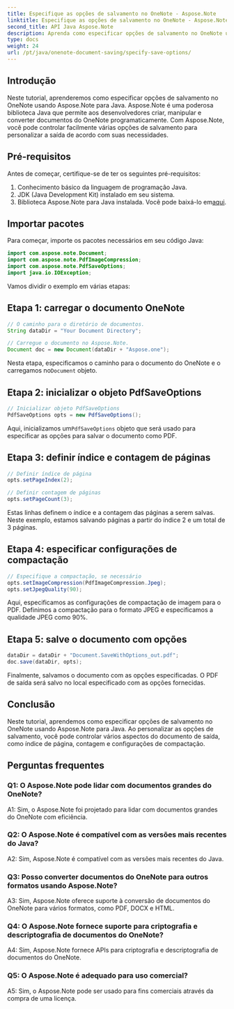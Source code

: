```yaml
---
title: Especifique as opções de salvamento no OneNote - Aspose.Note
linktitle: Especifique as opções de salvamento no OneNote - Aspose.Note
second_title: API Java Aspose.Note
description: Aprenda como especificar opções de salvamento no OneNote usando Aspose.Note para Java. Personalize as configurações de índice, contagem e compactação de páginas sem esforço.
type: docs
weight: 24
url: /pt/java/onenote-document-saving/specify-save-options/
---
```

## Introdução

Neste tutorial, aprenderemos como especificar opções de salvamento no OneNote usando Aspose.Note para Java. Aspose.Note é uma poderosa biblioteca Java que permite aos desenvolvedores criar, manipular e converter documentos do OneNote programaticamente. Com Aspose.Note, você pode controlar facilmente várias opções de salvamento para personalizar a saída de acordo com suas necessidades.

## Pré-requisitos

Antes de começar, certifique-se de ter os seguintes pré-requisitos:

1. Conhecimento básico da linguagem de programação Java.
2. JDK (Java Development Kit) instalado em seu sistema.
3.  Biblioteca Aspose.Note para Java instalada. Você pode baixá-lo em[aqui](https://releases.aspose.com/note/java/).

## Importar pacotes

Para começar, importe os pacotes necessários em seu código Java:

```java
import com.aspose.note.Document;
import com.aspose.note.PdfImageCompression;
import com.aspose.note.PdfSaveOptions;
import java.io.IOException;
```

Vamos dividir o exemplo em várias etapas:

## Etapa 1: carregar o documento OneNote

```java
// O caminho para o diretório de documentos.
String dataDir = "Your Document Directory";

// Carregue o documento no Aspose.Note.
Document doc = new Document(dataDir + "Aspose.one");
```

 Nesta etapa, especificamos o caminho para o documento do OneNote e o carregamos no`Document` objeto.

## Etapa 2: inicializar o objeto PdfSaveOptions

```java
// Inicializar objeto PdfSaveOptions
PdfSaveOptions opts = new PdfSaveOptions();
```

 Aqui, inicializamos um`PdfSaveOptions` objeto que será usado para especificar as opções para salvar o documento como PDF.

## Etapa 3: definir índice e contagem de páginas

```java
// Definir índice de página
opts.setPageIndex(2);

// Definir contagem de páginas
opts.setPageCount(3);
```

Estas linhas definem o índice e a contagem das páginas a serem salvas. Neste exemplo, estamos salvando páginas a partir do índice 2 e um total de 3 páginas.

## Etapa 4: especificar configurações de compactação

```java
// Especifique a compactação, se necessário
opts.setImageCompression(PdfImageCompression.Jpeg);
opts.setJpegQuality(90);
```

Aqui, especificamos as configurações de compactação de imagem para o PDF. Definimos a compactação para o formato JPEG e especificamos a qualidade JPEG como 90%.

## Etapa 5: salve o documento com opções

```java
dataDir = dataDir + "Document.SaveWithOptions_out.pdf";
doc.save(dataDir, opts);
```

Finalmente, salvamos o documento com as opções especificadas. O PDF de saída será salvo no local especificado com as opções fornecidas.

## Conclusão

Neste tutorial, aprendemos como especificar opções de salvamento no OneNote usando Aspose.Note para Java. Ao personalizar as opções de salvamento, você pode controlar vários aspectos do documento de saída, como índice de página, contagem e configurações de compactação.

## Perguntas frequentes

### Q1: O Aspose.Note pode lidar com documentos grandes do OneNote?

A1: Sim, o Aspose.Note foi projetado para lidar com documentos grandes do OneNote com eficiência.

### Q2: O Aspose.Note é compatível com as versões mais recentes do Java?

A2: Sim, Aspose.Note é compatível com as versões mais recentes do Java.

### Q3: Posso converter documentos do OneNote para outros formatos usando Aspose.Note?

A3: Sim, Aspose.Note oferece suporte à conversão de documentos do OneNote para vários formatos, como PDF, DOCX e HTML.

### Q4: O Aspose.Note fornece suporte para criptografia e descriptografia de documentos do OneNote?

A4: Sim, Aspose.Note fornece APIs para criptografia e descriptografia de documentos do OneNote.

### Q5: O Aspose.Note é adequado para uso comercial?

A5: Sim, o Aspose.Note pode ser usado para fins comerciais através da compra de uma licença.